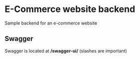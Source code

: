 # E-Commerce website backend

Sample backend for an e-commerce website

## Swagger
Swagger is located at **/swagger-ui/** (slashes are important)
